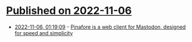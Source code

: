 # [Published on 2022-11-06](index.md)

* [2022-11-06, 01:19:09](https://news.ycombinator.com/item?id=33487747) - [Pinafore is a web client for Mastodon, designed for speed and simplicity](https://pinafore.social/)
